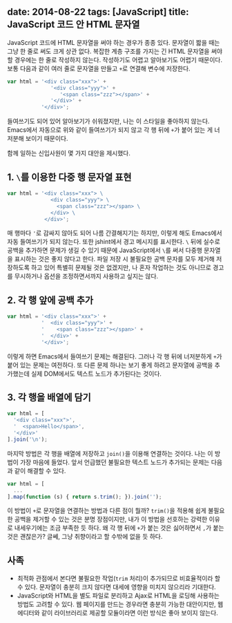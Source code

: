 date: 2014-08-22
tags: [JavaScript]
title: JavaScript 코드 안 HTML 문자열
---
JavaScript 코드에 HTML 문자열을 써야 하는 경우가 종종 있다. 문자열이 짧을 때는 그냥 한 줄로 써도 크게 상관 없다. 복잡한 계층 구조를 가지는 긴 HTML 문자열을 써야 할 경우에는 한 줄로 작성하지 않는다. 작성하기도 어렵고 알아보기도 어렵기 때문이다. 보통 다음과 같이 여러 줄로 문자열을 만들고 `+`로 연결해 변수에 저장한다.
<!--more-->

```js
var html = '<div class="xxx">' +
              '<div class="yyy">' +
                 '<span class="zzz"></span>' +
              '</div>' +
           '</div>';
```

들여쓰기도 되어 있어 알아보기가 쉬워졌지만, 나는 이 스타일을 좋아하지 않는다. Emacs에서 자동으로 위와 같이 들여쓰기가 되지 않고 각 행 뒤에 `+`가 붙어 있는 게 너저분해 보이기 때문이다.

함께 일하는 신입사원이 몇 가지 대안을 제시했다.

## 1. `\`를 이용한 다중 행 문자열 표현

```js
var html = '<div class="xxx"> \
              <div class="yyy"> \
                <span class="zzz"></span> \
              </div> \
            </div>';
```

매 행마다 `'`로 감싸지 않아도 되어 나름 간결해지기는 하지만, 이렇게 해도 Emacs에서 자동 들여쓰기가 되지 않는다. 또한 jshint에서 경고 메시지를 표시한다. `\` 뒤에 실수로 공백을 추가하면 문제가 생길 수 있기 때문에 JavaScript에서 `\`를 써서 다중행 문자열을 표시하는 것은 좋지 않다고 한다. 파일 저장 시 불필요한 공백 문자를 모두 제거해 저장하도록 하고 있어 특별히 문제될 것은 없겠지만, 나 혼자 작업하는 것도 아니므로 경고를 무시하거나 옵션을 조정하면서까지 사용하고 싶지는 않다.

## 2. 각 행 앞에 공백 추가

```js
var html = '<div class="xxx">' +
           '  <div class="yyy">' +
           '    <span class="zzz"></span>' +
           '  </div>' +
           '</div>';
```

이렇게 하면 Emacs에서 들여쓰기 문제는 해결된다. 그러나 각 행 뒤에 너저분하게 `+`가 붙어 있는 문제는 여전하다. 또 다른 문제 하나는 보기 좋게 하려고 문자열에 공백을 추가했는데 실제 DOM에서도 텍스트 노드가 추가된다는 것이다.

## 3. 각 행을 배열에 담기

```js
var html = [
  '<div class="xxx">',
  '  <span>Hello</span>',
  '</div>'
].join('\n');
```

마지막 방법은 각 행을 배열에 저장하고 `join()`을 이용해 연결하는 것이다. 나는 이 방법이 가장 마음에 들었다. 앞서 언급했던 불필요한 텍스트 노드가 추가되는 문제는 다음과 같이 해결할 수 있다.

```js
var html = [
  ...
].map(function (s) { return s.trim(); }).join('');
```

이 방법이 `+`로 문자열을 연결하는 방법과 다른 점이 뭘까? `trim()`을 적용해 쉽게 불필요한 공백을 제거할 수 있는 것은 분명 장점이지만, 내가 이 방법을 선호하는 강력한 이유로 내세우기에는 조금 부족한 듯 하다. 왜 각 행 뒤에 `+`가 붙는 것은 싫어하면서 `,`가 붙는 것은 괜찮은가? 글쎄, 그냥 취향이라고 할 수밖에 없을 듯 하다.

## 사족
* 최적화 관점에서 본다면 불필요한 작업(`trim` 처리)이 추가되므로 비효율적이라 할 수 있다. 문자열이 충분히 크지 않다면 대세에 영향을 미치지 않으리라 기대한다.
* JavaScript와 HTML을 별도 파일로 분리하고 Ajax로 HTML을 로딩해 사용하는 방법도 고려할 수 있다. 웹 페이지를 만드는 경우라면 충분히 가능한 대안이지만, 웹 에디터와 같이 라이브러리로 제공할 모듈이라면 이런 방식은 좋아 보이지 않는다.
